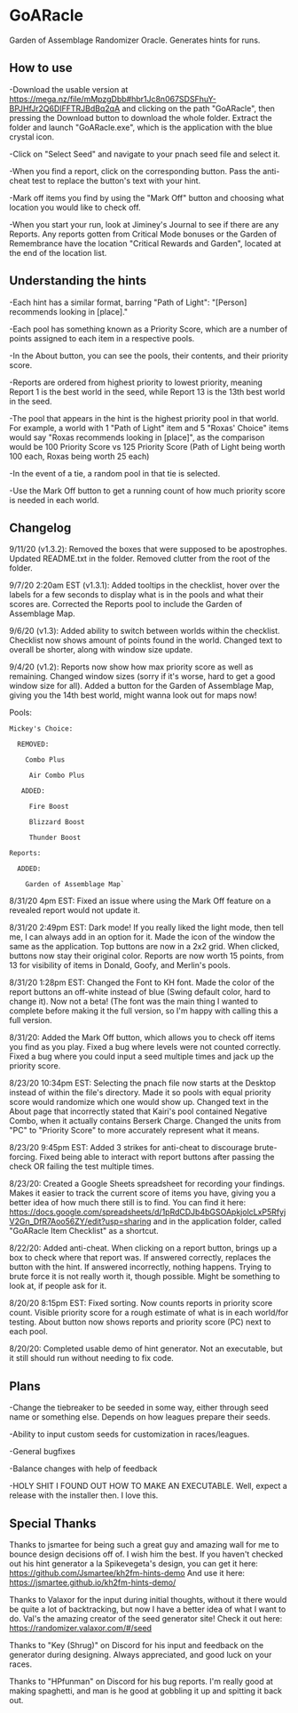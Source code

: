 # GoARacle
Garden of Assemblage Randomizer Oracle.  Generates hints for runs.

## How to use

-Download the usable version at https://mega.nz/file/mMpzgDbb#hbr1Jc8n067SDSFhuY-BPJHfJr2Q6DIFFTRJBdBq2qA and clicking on the path "GoARacle", then pressing the Download button to download the whole folder.  Extract the folder and launch "GoARacle.exe", which is the application with the blue crystal icon.

-Click on "Select Seed" and navigate to your pnach seed file and select it.

-When you find a report, click on the corresponding button.  Pass the anti-cheat test to replace the button's text with your hint.  

-Mark off items you find by using the "Mark Off" button and choosing what location you would like to check off.

-When you start your run, look at Jiminey's Journal to see if there are any Reports.  Any reports gotten from Critical Mode bonuses or the Garden of Remembrance have the location "Critical Rewards and Garden", located at the end of the location list.

## Understanding the hints

-Each hint has a similar format, barring "Path of Light": "[Person] recommends looking in [place]."

-Each pool has something known as a Priority Score, which are a number of points assigned to each item in a respective pools.

-In the About button, you can see the pools, their contents, and their priority score.

-Reports are ordered from highest priority to lowest priority, meaning Report 1 is the best world in the seed, while Report 13 is the 13th best world in the seed.

-The pool that appears in the hint is the highest priority pool in that world.  For example, a world with 1 "Path of Light" item and 5 "Roxas' Choice" items would say "Roxas recommends looking in [place]", as the comparison would be 100 Priority Score vs 125 Priority Score (Path of Light being worth 100 each, Roxas being worth 25 each)

-In the event of a tie, a random pool in that tie is selected.

-Use the Mark Off button to get a running count of how much priority score is needed in each world.

## Changelog

9/11/20 (v1.3.2): Removed the boxes that were supposed to be apostrophes.  Updated README.txt in the folder.  Removed clutter from the root of the folder.

9/7/20 2:20am EST (v1.3.1): Added tooltips in the checklist, hover over the labels for a few seconds to display what is in the pools and what their scores are.  Corrected the Reports pool to include the Garden of Assemblage Map.  

9/6/20 (v1.3): Added ability to switch between worlds within the checklist.  Checklist now shows amount of points found in the world.  Changed text to overall be shorter, along with window size update.  

9/4/20 (v1.2): Reports now show how max priority score as well as remaining.  Changed window sizes (sorry if it's worse, hard to get a good window size for all).  Added a button for the Garden of Assemblage Map, giving you the 14th best world, might wanna look out for maps now!  
 
 Pools:
   
    Mickey's Choice:
      
      REMOVED:
       
        Combo Plus
       
         Air Combo Plus
     
       ADDED:
      
         Fire Boost
      
         Blizzard Boost
       
         Thunder Boost
    
    Reports:
    
      ADDED: 
      
        Garden of Assemblage Map`

8/31/20 4pm EST: Fixed an issue where using the Mark Off feature on a revealed report would not update it.

8/31/20 2:49pm EST: Dark mode!  If you really liked the light mode, then tell me, I can always add in an option for it.  Made the icon of the window the same as the application.  Top buttons are now in a 2x2 grid.  When clicked, buttons now stay their original color.  Reports are now worth 15 points, from 13 for visibility of items in Donald, Goofy, and Merlin's pools.

8/31/20 1:28pm EST: Changed the Font to KH font.  Made the color of the report buttons an off-white instead of blue (Swing default color, hard to change it).  Now not a beta! (The font was the main thing I wanted to complete before making it the full version, so I'm happy with calling this a full version.  

8/31/20: Added the Mark Off button, which allows you to check off items you find as you play.  Fixed a bug where levels were not counted correctly.  Fixed a bug where you could input a seed multiple times and jack up the priority score.  

8/23/20 10:34pm EST: Selecting the pnach file now starts at the Desktop instead of within the file's directory.  Made it so pools with equal priority score would randomize which one would show up.  Changed text in the About page that incorrectly stated that Kairi's pool contained Negative Combo, when it actually contains Berserk Charge.  Changed the units from "PC" to "Priority Score" to more accurately represent what it means.  

8/23/20 9:45pm EST: Added 3 strikes for anti-cheat to discourage brute-forcing.  Fixed being able to interact with report buttons after passing the check OR failing the test multiple times.

8/23/20: Created a Google Sheets spreadsheet for recording your findings.  Makes it easier to track the current score of items you have, giving you a better idea of how much there still is to find.  You can find it here: https://docs.google.com/spreadsheets/d/1pRdCDJb4bGSOApkjolcLxP5RfyjV2Gn_DfR7Aoo56ZY/edit?usp=sharing and in the application folder, called "GoARacle Item Checklist" as a shortcut.

8/22/20: Added anti-cheat.  When clicking on a report button, brings up a box to check where that report was.  If answered correctly, replaces the button with the hint.  If answered incorrectly, nothing happens.  Trying to brute force it is not really worth it, though possible.  Might be something to look at, if people ask for it.

8/20/20 8:15pm EST: Fixed sorting.  Now counts reports in priority score count.  Visible priority score for a rough estimate of what is in each world/for testing.  About button now shows reports and priority score (PC) next to each pool.  

8/20/20: Completed usable demo of hint generator.  Not an executable, but it still should run without needing to fix code.  

## Plans

-Change the tiebreaker to be seeded in some way, either through seed name or something else.  Depends on how leagues prepare their seeds.

-Ability to input custom seeds for customization in races/leagues.

-General bugfixes 

-Balance changes with help of feedback

-HOLY SHIT I FOUND OUT HOW TO MAKE AN EXECUTABLE.  Well, expect a release with the installer then.  I love this.

## Special Thanks

Thanks to jsmartee for being such a great guy and amazing wall for me to bounce design decisions off of. I wish him the best.
If you haven't checked out his hint generator a la Spikevegeta's design, you can get it here: https://github.com/Jsmartee/kh2fm-hints-demo
And use it here: https://jsmartee.github.io/kh2fm-hints-demo/

Thanks to Valaxor for the input during initial thoughts, without it there would be quite a lot of backtracking, but now I have a better idea of what I want to do.
Val's the amazing creator of the seed generator site!  Check it out here: https://randomizer.valaxor.com/#/seed

Thanks to "Key (Shrug)" on Discord for his input and feedback on the generator during designing.  Always appreciated, and good luck on your races.

Thanks to "HPfunman" on Discord for his bug reports.  I'm really good at making spaghetti, and man is he good at gobbling it up and spitting it back out.
